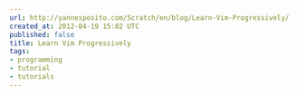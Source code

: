 ```yaml
---
url: http://yannesposito.com/Scratch/en/blog/Learn-Vim-Progressively/
created_at: 2012-04-19 15:02 UTC
published: false
title: Learn Vim Progressively
tags:
- programming
- tutorial
- tutorials
---
```



